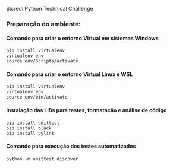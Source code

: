 Sicredi Python Technical Challenge

### Preparação do ambiente:
#### Comando para criar o entorno Virtual em sistemas Windows
```commandline
pip install virtualenv
virtualenv env
source env/Scripts/activate
```

#### Comando para criar o entorno Virtual Linux e WSL
```commandline
pip install virtualenv
virtualenv env
source env/bin/activate
```

#### Instalação das LIBs para testes, formatação e análise de código
```commandline
pip install unittest
pip install black
pip install pylint
```

#### Comando para execução dos testes automatizados
```commandline
python -m unittest discover
```
